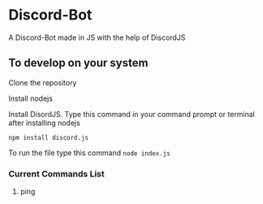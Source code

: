 # Discord-Bot
A Discord-Bot made in JS with the help of DiscordJS

## To develop on your system
Clone the repository

Install nodejs

Install DisordJS. Type this command in your command prompt or terminal after installing nodejs

`npm install discord.js`

To run the file type this command `node index.js`

### Current Commands List 
1. ping
